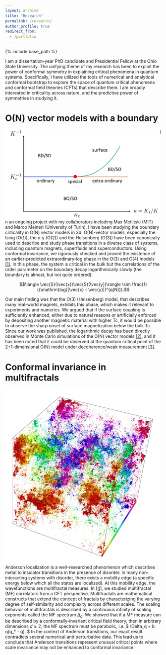 ```yaml
---
layout: archive
title: "Research"
permalink: /research/
author_profile: true
redirect_from:
  - /portfolio
---
```


{% include base_path %}

I am a dissertation-year PhD candidate and Presidential Fellow at the Ohio State University. The unifying theme of my research has been to exploit the power of conformal symmetry in explaining critical phenomena in quantum systems. Specifically, I have utilized the tools of numerical and analytical conformal bootstrap to explore the space of quantum critical phenomena and conformal field theories (CFTs) that describe them. I am broadly interested in criticality across nature, and the predictive power of symmetries in studying it.


O(N) vector models with a boundary
======
<img align="left" src="../images/ONphasediagram.png" alt="O(N) Boundary phases" width="500"/> In an ongoing project with my collaborators including Max Metlitski (MIT) and Marco Meineri (University of Turin), I have been studying the boundary criticality in O(N) vector models in 3d. O(N)-vector models, especially the Ising (O(1)), the x-y (O(2)) and the Heisenberg (O(3)) have been canonically used to describe and study phase transitions in a diverse class of systems, including quantum magnets, superfluids and superconductors. Using conformal invariance, we rigorously checked and proved the existence of an earlier-predicted extraordinary-log phase in the O(3) and O(4) models [[1]](https://www.scipost.org/SciPostPhys.12.6.190). In this phase, the system is critical in the bulk but the correlations of the order parameter on the boundary decay logarithmically slowly (the boundary is almost, but not quite ordered): 

$$\langle \vec{S}(\vec{x})\vec{S}(\vec{y})\rangle \sim \frac{1}{(\mathrm{log}|\vec{x} - \vec{y}|)^{q(N)}}.$$  

Our main finding was that the O(3) (Heisenberg) model, that describes many real-world magnets, exhibits this phase, which makes it relevant to experiments and numerics. We argued that if the surface coupling is sufficiently enhanced, either due to natural reasons or artificially enforced by depositing another magnetic material with higher Tc, it would be possible to observe the sharp onset of surface magnetization below the bulk Tc. Since our work was published, the logarithmic decay has been directly observed in Monte Carlo simulations of the O(N) vector models [[2]](https://iopscience.iop.org/article/10.1088/1742-6596/2207/1/012003), and it has been noted that it could be observed at the quantum critical point of the 2+1-dimensional O(N) model under decoherence/weak measurement [[3]](https://journals.aps.org/prxquantum/abstract/10.1103/PRXQuantum.4.030317). 

Conformal invariance in multifractals
======
<img align="left" src="../images/WF111-Anderson_transition-multifractal.jpeg" alt="Multifractal Wavefunction" width="500"/> Anderson localization is a well-researched phenomenon which describes metal to insulator transitions in the presence of disorder. In many non-interacting systems with disorder, there exists a mobility edge (a specific energy below which all the states are localized). At this mobility edge, the wavefunctions are multifractal measures. In [[4]](https://journals.aps.org/prl/abstract/10.1103/PhysRevLett.131.266401), we studied multifractal (MF) correlators from a CFT perspective. Multifractals are mathematical constructs that extend the concept of fractals by characterizing the varying degree of self-similarity and complexity across different scales. The scaling behavior of multifractals is described by a continuous infinity of scaling exponents called the MF spectrum $\Delta_q$. We showed that if a MF measure can be described by a conformally-invariant critical field theory, then in arbitrary dimensions $d \ge 2$, the MF spectrum must be parabolic, i.e. $ \Delta_q = b q(q_* - q). $ In the context of Anderson transitions, our exact result contradicts several numerical and perturbative data. This lead us to conclude that Anderson transitions represent unusual critical points  where scale invariance may not be enhanced to conformal invariance.